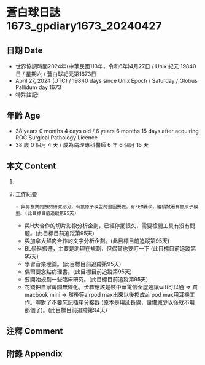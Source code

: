 [_metadata_:encoding]: - "utf-8"
[_metadata_:language]: - "zh-Hant-TW"
[_metadata_:fileformat]: - "markdown"
[_metadata_:MIME_type]: - "text/plain"
[_metadata_:markdown_version]: - "commonmark version 0.30"
[_metadata_:markdown_spec]: - "https://spec.commonmark.org/0.30/"

# 蒼白球日誌1673_gpdiary1673_20240427 #

## 日期 Date ##

* 世界協調時間2024年(中華民國113年，令和6年)4月27日 / Unix 紀元 19840 日 / 星期六 / 蒼白球紀元第1673日
* April 27, 2024 (UTC) / 19840 days since Unix Epoch / Saturday / Globus Pallidum day 1673
* 特殊註記:

## 年齡 Age ##

* 38 years 0 months 4 days old / 6 years 6 months 15 days after acquiring ROC Surgical Pathology Licence
* 38 歲 0 個月 4 天 / 成為病理專科醫師 6 年 6 個月 15 天

## 本文 Content ##

1. 

    
2. 工作紀要

       - 與男友共同做的研究部分，有氫原子模型的畫圖要做，有FEM要學。繼續試著算氫原子模型。(此目標目前追蹤第95天)
   - 與H大合作的切片影像分析企劃，已經停擺很久，需要檢閱工具有沒有問題。(此目標目前追蹤第95天)
   - 與加拿大鮮肉合作的文字分析企劃。(此目標目前追蹤第95天)
   - BL學科搬遷，主要是助理在規劃，但偶爾也要盯一下 (此目標目前追蹤第95天)
   - 學習音樂理論。(此目標目前追蹤第95天)
   - 偶爾要念點病理書。(此目標目前追蹤第95天)
   - 要開始規劃一些臨床研究。(此目標目前追蹤第95天)
   - 花錢把自家房間無線化。步驟應該是裝中華電信全屋通讓wifi可以通 => 買macbook mini => 然後等airpod max出來以後換成airpod max用耳機工作。喔對了不要忘記插座分接器 (原本是用延長線，設備減少以後就不用那個了)。(此目標目前追蹤第94天)


## 注釋 Comment ##


## 附錄 Appendix ##

